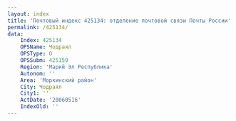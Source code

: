 ```yaml
---
layout: index
title: 'Почтовый индекс 425134: отделение почтовой связи Почты России'
permalink: /425134/
data:
    Index: 425134
    OPSName: Чодраял
    OPSType: О
    OPSSubm: 425159
    Region: 'Марий Эл Республика'
    Autonom: ''
    Area: 'Моркинский район'
    City: Чодраял
    City1: ''
    ActDate: '20060516'
    IndexOld: ''
---
```

